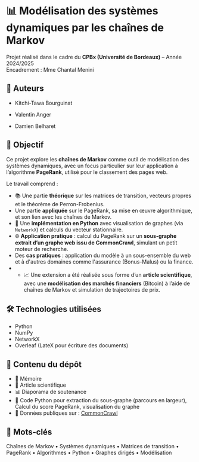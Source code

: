 # 📊 Modélisation des systèmes dynamiques par les chaînes de Markov

Projet réalisé dans le cadre du **CPBx (Université de Bordeaux)** – Année 2024/2025  
Encadrement : Mme Chantal Menini

## 👥 Auteurs

- Kitchi-Tawa Bourguinat

- Valentin Anger  
- Damien Belharet  


## 🎯 Objectif

Ce projet explore les **chaînes de Markov** comme outil de modélisation des systèmes dynamiques, avec un focus particulier sur leur application à l’algorithme **PageRank**, utilisé pour le classement des pages web.

Le travail comprend :
- 📚 Une partie **théorique** sur les matrices de transition, vecteurs propres et le théorème de Perron-Frobenius.
- Une partie **appliquée** sur le PageRank, sa mise en œuvre algorithmique, et son lien avec les chaînes de Markov.
- 🐍 Une **implémentation en Python** avec visualisation de graphes (via `NetworkX`) et calculs du vecteur stationnaire.
- 🌐 **Application pratique** : calcul du PageRank sur un **sous-graphe extrait d’un graphe web issu de CommonCrawl**, simulant un petit moteur de recherche.
- Des **cas pratiques** : application du modèle à un sous-ensemble du web et à d'autres domaines comme l'assurance (Bonus-Malus) ou la finance.
- - 📈 Une extension a été réalisée sous forme d’un **article scientifique**, avec une **modélisation des marchés financiers** (Bitcoin) à l’aide de chaînes de Markov et simulation de trajectoires de prix.

## 🛠️ Technologies utilisées

- Python  
- NumPy  
- NetworkX 
- Overleaf (LateX pour écriture des documents)

## 📁 Contenu du dépôt

- 📄 Mémoire
- 📃 Article scientifique
- 📊 Diaporama de soutenance
- 🐍 Code Python pour extraction du sous-graphe (parcours en largeur), Calcul du score PageRank, visualisation du graphe
- 📁 Données publiques sur : [CommonCrawl](https://commoncrawl.org/)


## 📄 Mots-clés

Chaînes de Markov • Systèmes dynamiques • Matrices de transition • PageRank • Algorithmes • Python • Graphes dirigés • Modélisation
